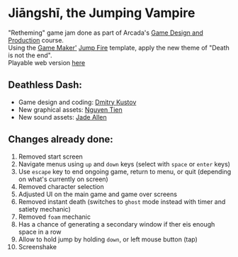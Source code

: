# Jiāngshī, the Jumping Vampire
"Retheming" game jam done as part of Arcada's [Game Design and Production](https://www.arcada.fi/en/study-arcada/continuing-education/course-calendar/game-design-and-production) course.  
Using the [Game Maker'](https://gamemaker.io/) [Jump Fire](https://gamemaker.io/en/tutorials/fire-jump-dnd) template, apply the new theme of "Death is not the end".  
Playable web version [here](https://www.simbiat.dev/games/jiangshi/)
## Deathless Dash:
- Game design and coding: [Dmitry Kustov](https://www.linkedin.com/in/simbiat19/)
- New graphical assets: [Nguyen Tien](https://www.linkedin.com/in/tnguyenanm/)
- New sound assets: [Jade Allen](https://www.linkedin.com/in/jade-allen-149215269/)
## Changes already done:
1. Removed start screen
2. Navigate menus using `up` and `down` keys (select with `space` or `enter` keys)
3. Use `escape` key to end ongoing game, return to menu, or quit (depending on what's currently on screen)
4. Removed character selection
5. Adjusted UI on the main game and game over screens
6. Removed instant death (switches to `ghost` mode instead with timer and satiety mechanic)
7. Removed `foam` mechanic
8. Has a chance of generating a secondary window if ther eis enough space in a row
9. Allow to hold jump by holding `down`, or left mouse button (tap)
10. Screenshake